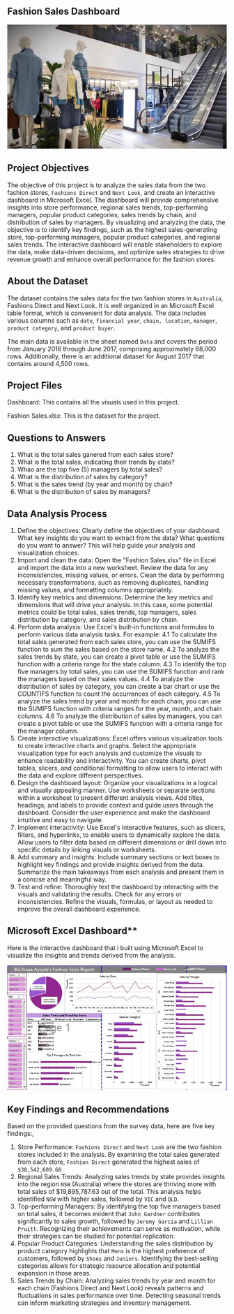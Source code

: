 ## **Fashion Sales Dashboard**

![](Image.jpg)

## **Project Objectives**
The objective of this project is to analyze the sales data from the two fashion stores, `Fashions Direct` and `Next Look`, and create an interactive dashboard in Microsoft Excel. The dashboard will provide comprehensive insights into store performance, regional sales trends, top-performing managers, popular product categories, sales trends by chain, and distribution of sales by managers. By visualizing and analyzing the data, the objective is to identify key findings, such as the highest sales-generating store, top-performing managers, popular product categories, and regional sales trends. The interactive dashboard will enable stakeholders to explore the data, make data-driven decisions, and optimize sales strategies to drive revenue growth and enhance overall performance for the fashion stores.

## **About the Dataset**
The dataset contains the sales data for the two fashion stores in `Australia`, Fashions Direct and Next Look. It is well organized in an Microsoft Excel table format, which is convenient for data analysis. The data includes various columns such as `date`, `financial year`, `chain, location`, `manager`, `product category`, and `product buyer`.

The main data is available in the sheet named `Data` and covers the period from January 2016 through June 2017, comprising approximately 68,000 rows. Additionally, there is an additional dataset for August 2017 that contains around 4,500 rows.

## **Project Files**
Dashboard: This contains all the visuals used in this project.

Fashion Sales.xlsx: This is the dataset for the project.

## **Questions to Answers**

1. What is the total sales ganered from each sales store?
2. What is the total sales, indicating their trends by state?
3. Whao are the top five (5) managers by total sales?
4. What is the distribution of sales by category?
5. What is the sales trend (by year and month) by chain?
6. What is the distribution of sales by managers?


## **Data Analysis Process**

1. Define the objectives: Clearly define the objectives of your dashboard. What key insights do you want to extract from the data? What questions do you want to answer? This will help guide your analysis and visualization choices.
2. Import and clean the data: Open the "Fashion Sales.xlsx" file in Excel and import the data into a new worksheet. Review the data for any inconsistencies, missing values, or errors. Clean the data by performing necessary transformations, such as removing duplicates, handling missing values, and formatting columns appropriately.
3. Identify key metrics and dimensions: Determine the key metrics and dimensions that will drive your analysis. In this case, some potential metrics could be total sales, sales trends, top managers, sales distribution by category, and sales distribution by chain.
4. Perform data analysis: Use Excel's built-in functions and formulas to perform various data analysis tasks. For example:
  4.1 To calculate the total sales generated from each sales store, you can use the SUMIFS function to sum the sales based on the store name.
  4.2 To analyze the sales trends by state, you can create a pivot table or use the SUMIFS function with a criteria range for the state column.
  4.3 To identify the top five managers by total sales, you can use the SUMIFS function and rank the managers based on their sales values.
  4.4 To analyze the distribution of sales by category, you can create a bar chart or use the COUNTIFS function to count the occurrences of each category.
  4.5 To analyze the sales trend by year and month for each chain, you can use the SUMIFS function with criteria ranges for the year, month, and chain columns.
  4.6 To analyze the distribution of sales by managers, you can create a pivot table or use the SUMIFS function with a criteria range for the manager column.
5. Create interactive visualizations: Excel offers various visualization tools to create interactive charts and graphs. Select the appropriate visualization type for each analysis and customize the visuals to enhance readability and interactivity. You can create charts, pivot tables, slicers, and conditional formatting to allow users to interact with the data and explore different perspectives.
6. Design the dashboard layout: Organize your visualizations in a logical and visually appealing manner. Use worksheets or separate sections within a worksheet to present different analysis views. Add titles, headings, and labels to provide context and guide users through the dashboard. Consider the user experience and make the dashboard intuitive and easy to navigate.
7. Implement interactivity: Use Excel's interactive features, such as slicers, filters, and hyperlinks, to enable users to dynamically explore the data. Allow users to filter data based on different dimensions or drill down into specific details by linking visuals or worksheets.
8. Add summary and insights: Include summary sections or text boxes to highlight key findings and provide insights derived from the data. Summarize the main takeaways from each analysis and present them in a concise and meaningful way.
9. Test and refine: Thoroughly test the dashboard by interacting with the visuals and validating the results. Check for any errors or inconsistencies. Refine the visuals, formulas, or layout as needed to improve the overall dashboard experience.

## Microsoft Excel Dashboard**
Here is the interactive dashboard that i built using Microsoft Excel to visualize the insights and trends derived from the analysis.

![Dashboard](Dashboard.JPG)

## **Key Findings and Recommendations**

Based on the provided questions from the survey data, here are five key findings:,
1. Store Performance: `Fashions Direct` and `Next Look` are the two fashion stores included in the analysis. By examining the total sales generated from each store, `Fashion Direct` generated the highest sales of `$38,542,689.68`
2. Regional Sales Trends: Analyzing sales trends by state provides insights into the region `NSW` (Australia) where the stores are thriving more with total sales of $19,895,787.63 out of the total. This analysis helps identified `NSW` with higher sales, followed by `VIC` and `QLD`.
3. Top-performing Managers: By identifying the top five managers based on total sales, it becomes evident that `John Gardner` contributes significantly to sales growth, followed by `Jeremy Garcia` and `Lillian Pruitt`. Recognizing their achievements can serve as motivation, while their strategies can be studied for potential replication.
4. Popular Product Categories: Understanding the sales distribution by product category highlights that `Mens` is the highest preference of customers, followed by `Shoes` and `Juniors`. Identifying the best-selling categories allows for strategic resource allocation and potential expansion in those areas.
5. Sales Trends by Chain: Analyzing sales trends by year and month for each chain (Fashions Direct and Next Look) reveals patterns and fluctuations in sales performance over time. Detecting seasonal trends can inform marketing strategies and inventory management.
